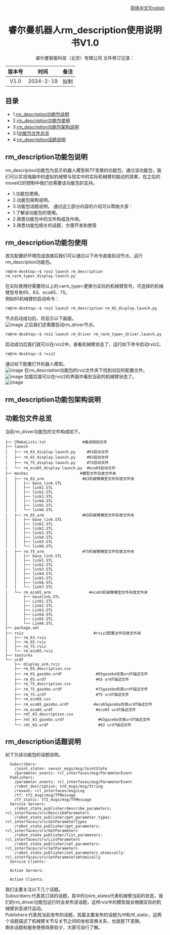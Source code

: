 <div align="right">
 
[简体中文](https://github.com/RealManRobot/ros2_rm_robot/blob/humble1.0.1/rm_description/README_CN.md)|[English](https://github.com/RealManRobot/ros2_rm_robot/blob/humble1.0.1/rm_description/README.md)

</div>

<div align="center">

# 睿尔曼机器人rm_description使用说明书V1.0
 
睿尔曼智能科技（北京）有限公司 
文件修订记录：

| 版本号| 时间   | 备注  | 
| :---: | :-----: | :---: |
|V1.0    |2024-2-19  |拟制 |

</div>

## 目录
* 1.[rm_description功能包说明](#rm_description功能包说明)
* 2.[rm_description功能包使用](#rm_description功能包使用)
* 3.[rm_description功能包架构说明](#rm_description功能包架构说明)
* 3.1[功能包文件总览](#功能包文件总览)
* 4.[rm_description话题说明](#rm_description话题说明)

## rm_description功能包说明
rm_description功能包为显示机器人模型和TF变换的功能包，通过该功能包，我们可以实现电脑中的虚拟机械臂与现实中的实际机械臂的联动的效果，在之后的moveit2的控制中我们也需要该功能包的支持。
* 1.功能包使用。
* 2.功能包架构说明。
* 3.功能包话题说明。
通过这三部分内容的介绍可以帮助大家：
* 1.了解该功能包的使用。
* 2.熟悉功能包中的文件构成及作用。
* 3.熟悉功能包相关的话题，方便开发和使用
## rm_description功能包使用
首先配置好环境完成连接后我们可以通过以下命令直接启动节点，运行rm_description功能包。  
```
rm@rm-desktop:~$ ros2 launch rm_description rm_<arm_type>_display.launch.py
```
在实际使用时需要将以上的<arm_type>更换为实际的机械臂型号，可选择的机械臂型号有65、63、eco65、75。  
例如65机械臂的启动命令：  
```
rm@rm-desktop:~$ ros2 launch rm_description rm_65_display.launch.py
```
节点启动成功后，将显示以下画面。  
![image](doc/rm_description2.png)
之后我们还需要启动rm_driver节点。  
```
rm@rm-desktop:~$ ros2 launch rm_driver rm_<arm_type>_driver.launch.py
```
启动成功后我们就可以在rviz2中，查看机械臂状态了，运行如下命令启动rviz2。  
```
rm@rm-desktop:~$ rviz2
```
通过如下配置打开机器人模型。  
![image](doc/rm_description3.png)
在rm_description功能包的rviz文件夹下找到对应的配置文件。  
![image](doc/rm_description4.png)
加载后就可以在rviz2的界面中看到当前的机械臂状态了。  
![image](doc/rm_description1.png)
## rm_description功能包架构说明
## 功能包文件总览
当前rm_driver功能包的文件构成如下。  
```
├── CMakeLists.txt                #编译规则文件
├── launch
│   ├── rm_63_display.launch.py     #63启动文件
│   ├── rm_65_display.launch.py     #65启动文件
│   ├── rm_75_display.launch.py     #75启动文件
│   └── rm_eco65_display.launch.py  #eco65启动文件
├── meshes                       #模型文件存放文件夹
│   ├── rm_63_arm                 #63机械臂模型文件存放文件夹
│   │   ├── base_link.STL
│   │   ├── link1.STL
│   │   ├── link2.STL
│   │   ├── link3.STL
│   │   ├── link4.STL
│   │   ├── link5.STL
│   │   └── link6.STL
│   ├── rm_65_arm                 #65机械臂模型文件存放文件夹
│   │   ├── base_link.STL
│   │   ├── link1.STL
│   │   ├── link2.STL
│   │   ├── link3.STL
│   │   ├── link4.STL
│   │   ├── link5.STL
│   │   └── link6.STL
│   ├── rm_75_arm                 #75机械臂模型文件存放文件夹
│   │   ├── base_link.STL
│   │   ├── link1.STL
│   │   ├── link2.STL
│   │   ├── link3.STL
│   │   ├── link4.STL
│   │   ├── link5.STL
│   │   ├── link6.STL
│   │   └── link7.STL
│   └── rm_eco65_arm                 #eco65机械臂模型文件存放文件夹
│       ├── baselink.STL
│       ├── Link1.STL
│       ├── Link2.STL
│       ├── Link3.STL
│       ├── Link4.STL
│       ├── Link5.STL
│       └── Link6.STL
├── package.xml
├── rviz                               #rviz2配置文件存放文件夹
│   ├── rm_63.rviz
│   ├── rm_65.rviz
│   ├── rm_75.rviz
│   └── rm_eco65.rviz
├── textures
└── urdf
    ├── display_arm.rviz
    ├── rm_65_description.csv
    ├── rm_65_gazebo.urdf               #65gazebo仿真urdf描述文件
    ├── rm_65.urdf                      #65 urdf描述文件
    ├── rm_75_description.csv
    ├── rm_75_gazebo.urdf               #75gazebo仿真urdf描述文件
    ├── rm_75.urdf                      #75 urdf描述文件
    ├── rm_eco65.csv
    ├── rm_eco65_gazebo.urdf           #eco65gazebo仿真urdf描述文件
    ├── rm_eco65.urdf                   #eco65 urdf描述文件
    ├── rml_63_description.csv
    ├── rml_63_gazebo.urdf               #63gazebo仿真urdf描述文件
    └── rml_63.urdf                      #63 urdf描述文件
```
## rm_description话题说明
如下为该功能包的话题说明。  
```
  Subscribers:
    /joint_states: sensor_msgs/msg/JointState
    /parameter_events: rcl_interfaces/msg/ParameterEvent
  Publishers:
    /parameter_events: rcl_interfaces/msg/ParameterEvent
    /robot_description: std_msgs/msg/String
    /rosout: rcl_interfaces/msg/Log
    /tf: tf2_msgs/msg/TFMessage
    /tf_static: tf2_msgs/msg/TFMessage
  Service Servers:
    /robot_state_publisher/describe_parameters: rcl_interfaces/srv/DescribeParameters
    /robot_state_publisher/get_parameter_types: rcl_interfaces/srv/GetParameterTypes
    /robot_state_publisher/get_parameters: rcl_interfaces/srv/GetParameters
    /robot_state_publisher/list_parameters: rcl_interfaces/srv/ListParameters
    /robot_state_publisher/set_parameters: rcl_interfaces/srv/SetParameters
    /robot_state_publisher/set_parameters_atomically: rcl_interfaces/srv/SetParametersAtomically
  Service Clients:

  Action Servers:

  Action Clients:
```
我们主要关注以下几个话题。  
Subscribers:代表其订阅的话题，其中的/joint_states代表机械臂当前的状态，我们的rm_driver功能包运行时会发布该话题，这样rviz中的模型就会根据实际的机械臂状态进行运动。  
Publishers:代表其当前发布的话题，其最主要发布的话题为/tf和/tf_static，这两个话题描述了机械臂关节与关节之间的坐标变换关系，也就是TF变换。  
剩余话题和服务使用场景较少，大家可自行了解。
